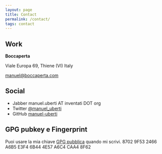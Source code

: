 ```yaml
---
layout: page
title: Contact
permalink: /contact/
tags: contact
---
```


Work
----

**Boccaperta**

Viale Europa 69, Thiene (VI)
Italy

[manuel@boccaperta.com](mailto:manuel@boccaperta.com)

Social
------

- Jabber manuel.uberti AT inventati DOT org
- Twitter [@manuel_uberti](https://twitter.com/manuel_uberti)
- GitHub [manuel-uberti](https://github.com/manuel-uberti)

GPG pubkey e Fingerprint
------------------------

Puoi usare la mia chiave
[GPG pubblica](https://github.com/manuel-uberti/manuel-uberti.github.io/blob/master/pubkey.asc)
quando mi scrivi.
8702 9F53 2466 A6B5 E3F4 6B44 4E57 A6C4 CAA4 8F62
